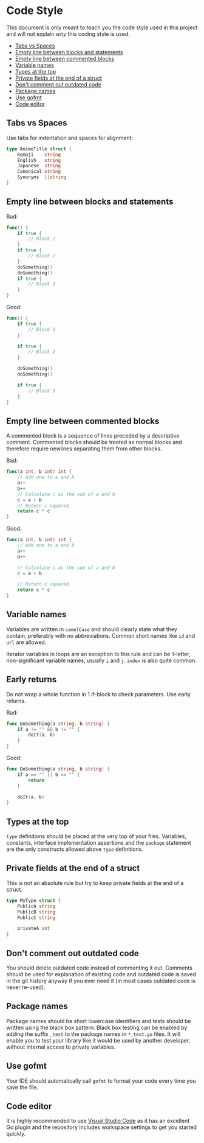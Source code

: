 # Code Style

This document is only meant to teach you the code style used in this project and will not explain *why* this coding style is used.

* [Tabs vs Spaces](#tabs-vs-spaces)
* [Empty line between blocks and statements](#empty-line-between-blocks-and-statements)
* [Empty line between commented blocks](#empty-line-between-commented-blocks)
* [Variable names](#variable-names)
* [Types at the top](#types-at-the-top)
* [Private fields at the end of a struct](#private-fields-at-the-end-of-a-struct)
* [Don't comment out outdated code](#dont-comment-out-outdated-code)
* [Package names](#package-names)
* [Use gofmt](#use-gofmt)
* [Code editor](#code-editor)

## Tabs vs Spaces

Use tabs for indentation and spaces for alignment:

```go
type AnimeTitle struct {
	Romaji    string
	English   string
	Japanese  string
	Canonical string
	Synonyms  []string
}
```

## Empty line between blocks and statements

Bad:

```go
func() {
	if true {
		// Block 1
	}
	if true {
		// Block 2
	}
	doSomething()
	doSomething()
	if true {
		// Block 3
	}
}
```

Good:

```go
func() {
	if true {
		// Block 1
	}

	if true {
		// Block 2
	}

	doSomething()
	doSomething()

	if true {
		// Block 3
	}
}
```

## Empty line between commented blocks

A commented block is a sequence of lines preceded by a descriptive comment. Commented blocks should be treated as normal blocks and therefore require newlines separating them from other blocks.

Bad:

```go
func(a int, b int) int {
	// Add one to a and b
	a++
	b++
	// Calculate c as the sum of a and b
	c = a + b
	// Return c squared
	return c * c
}
```

Good:

```go
func(a int, b int) int {
	// Add one to a and b
	a++
	b++

	// Calculate c as the sum of a and b
	c = a + b

	// Return c squared
	return c * c
}
```

## Variable names

Variables are written in `camelCase` and should clearly state what they contain, preferably with no abbreviations. Common short names like `id` and `url` are allowed.

Iterator variables in loops are an exception to this rule and can be 1-letter, non-significant variable names, usually `i` and `j`. `index` is also quite common.

## Early returns

Do not wrap a whole function in 1 if-block to check parameters. Use early returns.

Bad:

```go
func DoSomething(a string, b string) {
	if a != "" && b != "" {
		doIt(a, b)
	}
}
```

Good:

```go
func DoSomething(a string, b string) {
	if a == "" || b == "" {
		return
	}

	doIt(a, b)
}
```

## Types at the top

`type` definitions should be placed at the very top of your files. Variables, constants, interface implementation assertions and the `package` statement are the only constructs allowed above `type` definitions.

## Private fields at the end of a struct

This is not an absolute rule but try to keep private fields at the end of a struct.

```go
type MyType struct {
	PublicA string
	PublicB string
	PublicC string

	privateA int
}
```

## Don't comment out outdated code

You should delete outdated code instead of commenting it out. Comments should be used for explanation of existing code and outdated code is saved in the git history anyway if you ever need it (in most cases outdated code is never re-used).

## Package names

Package names should be short lowercase identifiers and tests should be written using the black box pattern. Black box testing can be enabled by adding the suffix `_test` to the package names in `*_test.go` files. It will enable you to test your library like it would be used by another developer, without internal access to private variables.

## Use gofmt

Your IDE should automatically call `gofmt` to format your code every time you save the file.

## Code editor

It is highly recommended to use [Visual Studio Code](https://code.visualstudio.com/) as it has an excellent Go plugin and the repository includes workspace settings to get you started quickly.